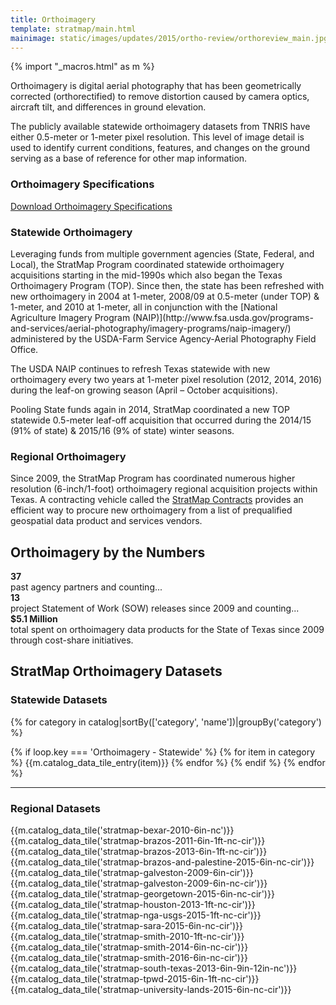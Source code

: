 ```yaml
---
title: Orthoimagery
template: stratmap/main.html
mainimage: static/images/updates/2015/ortho-review/orthoreview_main.jpg
---
```

{% import "_macros.html" as m %}

<div class="container">
<div class="row">
<div class="col-md-8"><p class="lead">Orthoimagery is digital aerial photography that has been geometrically corrected (orthorectified) to remove distortion caused by camera optics, aircraft tilt, and differences in ground elevation.</p>
<p>The publicly available statewide orthoimagery datasets from TNRIS have either 0.5-meter or 1-meter pixel resolution. This level of image detail is used to identify current conditions, features, and changes on the ground serving as a base of reference for other map information. </p></div>
<div class="col-md-4">
<h3>Orthoimagery Specifications</h3>
  <a class="btn btn-lg btn-success" href="{{m.link('static/documents/stratmap/tx_orthoimagery_sow_v9.pdf')}}"><i class="glyphicon glyphicon-document"></i> Download Orthoimagery Specifications</a>
</div>
</div>

<h3>Statewide Orthoimagery</h3>
<p>Leveraging funds from multiple government agencies (State, Federal, and Local), the StratMap Program coordinated statewide orthoimagery acquisitions starting in the mid-1990s which also began the Texas Orthoimagery Program (TOP). Since then, the state has been refreshed with new orthoimagery in 2004 at 1-meter, 2008/09 at 0.5-meter (under TOP) & 1-meter, and 2010 at 1-meter, all in conjunction with the [National Agriculture Imagery Program (NAIP)](http://www.fsa.usda.gov/programs-and-services/aerial-photography/imagery-programs/naip-imagery/) administered by the USDA-Farm Service Agency-Aerial Photography Field Office.</p>

<p>The USDA NAIP continues to refresh Texas statewide with new orthoimagery every two years at 1-meter pixel resolution (2012, 2014, 2016) during the leaf-on growing season (April – October acquisitions). </p>

<p>Pooling State funds again in 2014, StratMap coordinated a new TOP statewide 0.5-meter leaf-off acquisition that occurred during the 2014/15 (91% of state) & 2015/16 (9% of state) winter seasons.</p>

<h3>Regional Orthoimagery </h3>

Since 2009, the StratMap Program has coordinated numerous higher resolution (6-inch/1-foot) orthoimagery regional acquisition projects within Texas. A contracting vehicle called the [StratMap Contracts](stratmap/stratmap-contracts) provides an efficient way to procure new orthoimagery from a list of prequalified geospatial data product and services vendors.

</div>

<section id="stratmap-by-the-numbers" class="ortho-numbers">
    <div class="container">
      <h2>Orthoimagery by the Numbers</h2>
        <div class="row">
            <div class="col-sm-4">
              <strong>37</strong><br> past agency partners and counting...
            </div>
            <div class="col-sm-4">
              <strong>13</strong><br> project Statement of Work (SOW) releases since 2009 and counting...
            </div>
            <div class="col-sm-4">
              <strong>$5.1 Million</strong><br> total spent on orthoimagery data products for the State of Texas since 2009 through cost-share initiatives.
            </div>
            <!-- <div class="col-xs-12">
              Timeline? --- StratMap Program direct funding over time
            </div> --> 
          </div>
      </div>
</section>
<div class="container">

<h2>StratMap Orthoimagery Datasets</h2>

<h3>Statewide Datasets</h3>

{% for category in catalog|sortBy(['category', 'name'])|groupBy('category') %}
  
  {% if loop.key === 'Orthoimagery - Statewide' %}
      {% for item in category %}
        {{m.catalog_data_tile_entry(item)}}
      {% endfor %}
    {% endif %}
{% endfor %}

<hr class="clearfix">

<h3>Regional Datasets</h3>

{{m.catalog_data_tile('stratmap-bexar-2010-6in-nc')}}
{{m.catalog_data_tile('stratmap-brazos-2011-6in-1ft-nc-cir')}}
{{m.catalog_data_tile('stratmap-brazos-2013-6in-1ft-nc-cir')}}
{{m.catalog_data_tile('stratmap-brazos-and-palestine-2015-6in-nc-cir')}}
{{m.catalog_data_tile('stratmap-galveston-2009-6in-cir')}}
{{m.catalog_data_tile('stratmap-galveston-2009-6in-nc-cir')}}
{{m.catalog_data_tile('stratmap-georgetown-2015-6in-nc-cir')}}
{{m.catalog_data_tile('stratmap-houston-2013-1ft-nc-cir')}}
{{m.catalog_data_tile('stratmap-nga-usgs-2015-1ft-nc-cir')}}
{{m.catalog_data_tile('stratmap-sara-2015-6in-nc-cir')}}
{{m.catalog_data_tile('stratmap-smith-2010-1ft-nc-cir')}}
{{m.catalog_data_tile('stratmap-smith-2014-6in-nc-cir')}}
{{m.catalog_data_tile('stratmap-smith-2016-6in-nc-cir')}}
{{m.catalog_data_tile('stratmap-south-texas-2013-6in-9in-12in-nc')}}
{{m.catalog_data_tile('stratmap-tpwd-2015-6in-1ft-nc-cir')}}
{{m.catalog_data_tile('stratmap-university-lands-2015-6in-nc-cir')}}

</div>

